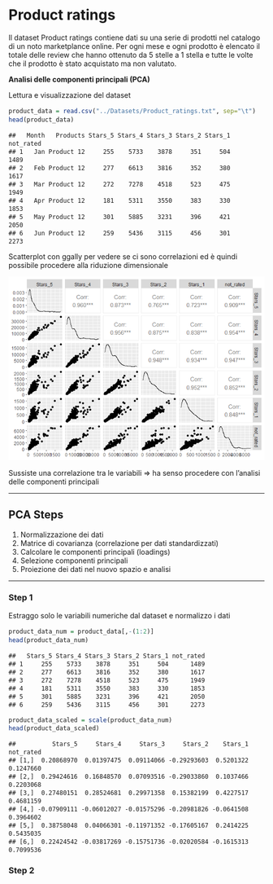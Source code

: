 Product ratings
================

Il dataset Product ratings contiene dati su una serie di prodotti nel
catalogo di un noto marketplance online. Per ogni mese e ogni prodotto è
elencato il totale delle review che hanno ottenuto da 5 stelle a 1
stella e tutte le volte che il prodotto è stato acquistato ma non
valutato.

**Analisi delle componenti principali (PCA)**

Lettura e visualizzazione del dataset

``` r
product_data = read.csv("../Datasets/Product_ratings.txt", sep="\t")
head(product_data)
```

    ##   Month   Products Stars_5 Stars_4 Stars_3 Stars_2 Stars_1 not_rated
    ## 1   Jan Product 12     255    5733    3878     351     504      1489
    ## 2   Feb Product 12     277    6613    3816     352     380      1617
    ## 3   Mar Product 12     272    7278    4518     523     475      1949
    ## 4   Apr Product 12     181    5311    3550     383     330      1853
    ## 5   May Product 12     301    5885    3231     396     421      2050
    ## 6   Jun Product 12     259    5436    3115     456     301      2273

Scatterplot con ggally per vedere se ci sono correlazioni ed è quindi
possibile procedere alla riduzione dimensionale

![](Product_ratings_files/figure-gfm/unnamed-chunk-2-1.png)<!-- -->

Sussiste una correlazione tra le variabili =\> ha senso procedere con
l’analisi delle componenti principali

------------------------------------------------------------------------

## PCA Steps

1.  Normalizzazione dei dati
2.  Matrice di covarianza (correlazione per dati standardizzati)
3.  Calcolare le componenti principali (loadings)
4.  Selezione componenti principali
5.  Proiezione dei dati nel nuovo spazio e analisi

------------------------------------------------------------------------

### Step 1

Estraggo solo le variabili numeriche dal dataset e normalizzo i dati

``` r
product_data_num = product_data[,-(1:2)]
head(product_data_num)
```

    ##   Stars_5 Stars_4 Stars_3 Stars_2 Stars_1 not_rated
    ## 1     255    5733    3878     351     504      1489
    ## 2     277    6613    3816     352     380      1617
    ## 3     272    7278    4518     523     475      1949
    ## 4     181    5311    3550     383     330      1853
    ## 5     301    5885    3231     396     421      2050
    ## 6     259    5436    3115     456     301      2273

``` r
product_data_scaled = scale(product_data_num)
head(product_data_scaled)
```

    ##          Stars_5     Stars_4     Stars_3     Stars_2    Stars_1 not_rated
    ## [1,]  0.20868970  0.01397475  0.09114066 -0.29293603  0.5201322 0.1247660
    ## [2,]  0.29424616  0.16848570  0.07093516 -0.29033860  0.1037466 0.2203068
    ## [3,]  0.27480151  0.28524681  0.29971358  0.15382199  0.4227517 0.4681159
    ## [4,] -0.07909111 -0.06012027 -0.01575296 -0.20981826 -0.0641508 0.3964602
    ## [5,]  0.38758048  0.04066301 -0.11971352 -0.17605167  0.2414225 0.5435035
    ## [6,]  0.22424542 -0.03817269 -0.15751736 -0.02020584 -0.1615313 0.7099536

### Step 2
